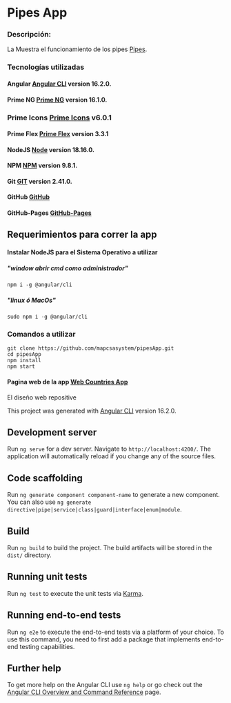 # Pipes App

### Descripción:

La Muestra el funcionamiento de los pipes [Pipes](https://angular.io/api?query=pipe).

### Tecnologías utilizadas

#### Angular [Angular CLI](https://github.com/angular/angular-cli) version 16.2.0.

#### Prime NG [Prime NG](https://primeng.org/installation) version 16.1.0.

### Prime Icons [Prime Icons](https://primeng.org/icons) v6.0.1

#### Prime Flex [Prime Flex](https://www.primefaces.org/primeflex/) version 3.3.1

#### NodeJS [Node](https://nodejs.org/dist/v18.16.0/) version 18.16.0.

#### NPM [NPM](https://github.com/npm) version 9.8.1.

#### Git [GIT](https://git-scm.com/) version 2.41.0.

#### GitHub [GitHub](https://github.com/)

#### GitHub-Pages [GitHub-Pages](https://pages.github.com/)

## Requerimientos para correr la app

#### Instalar NodeJS para el Sistema Operativo a utilizar

##### "window abrir cmd como administrador"

```
npm i -g @angular/cli
```

##### "linux ó MacOs"

```
sudo npm i -g @angular/cli
```

### Comandos a utilizar

```
git clone https://github.com/mapcsasystem/pipesApp.git
cd pipesApp
npm install
npm start
```

#### Pagina web de la app [Web Countries App](https://mapcsasystem.github.io/pipesApp/)

El diseño web repositive

This project was generated with [Angular CLI](https://github.com/angular/angular-cli) version 16.2.0.

## Development server

Run `ng serve` for a dev server. Navigate to `http://localhost:4200/`. The application will automatically reload if you change any of the source files.

## Code scaffolding

Run `ng generate component component-name` to generate a new component. You can also use `ng generate directive|pipe|service|class|guard|interface|enum|module`.

## Build

Run `ng build` to build the project. The build artifacts will be stored in the `dist/` directory.

## Running unit tests

Run `ng test` to execute the unit tests via [Karma](https://karma-runner.github.io).

## Running end-to-end tests

Run `ng e2e` to execute the end-to-end tests via a platform of your choice. To use this command, you need to first add a package that implements end-to-end testing capabilities.

## Further help

To get more help on the Angular CLI use `ng help` or go check out the [Angular CLI Overview and Command Reference](https://angular.io/cli) page.
